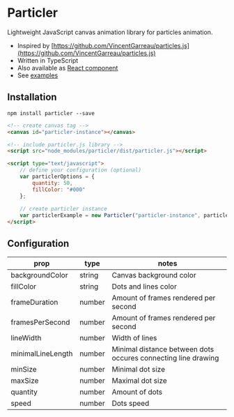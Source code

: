 # Particler

Lightweight JavaScript canvas animation library for particles animation.

* Inspired by [https://github.com/VincentGarreau/particles.js](https://github.com/VincentGarreau/particles.js)
* Written in TypeScript
* Also available as [React component](https://github.com/bereziuk/react-particler)
* See [examples](http://bereziuk.com/particler.html)
 
 
## Installation

```
npm install particler --save
```


```html
<!-- create canvas tag -->
<canvas id="particler-instance"></canvas>

<!-- include particler.js library -->
<script src="node_modules/particler/dist/particler.js"></script>

<script type="text/javascript">
    // define your configuration (optional)
    var particlerOptions = {
		quantity: 50,
        fillColor: "#000"
	};
    
    // create particler instance
    var particlerExample = new Particler("particler-instance", particlerOptions);
</script>
```

## Configuration

prop        | type   | notes
----------- |------- | ----------
backgroundColor | string | Canvas background color
fillColor   | string | Dots and lines color
frameDuration | number | Amount of frames rendered per second
framesPerSecond | number | Amount of frames rendered per second
lineWidth   | number | Width of lines
minimalLineLength | number | Minimal distance between dots occures connecting line drawing
minSize     | number | Minimal dot size
maxSize     | number | Maximal dot size
quantity    | number | Amount of dots
speed       | number | Dots speed
